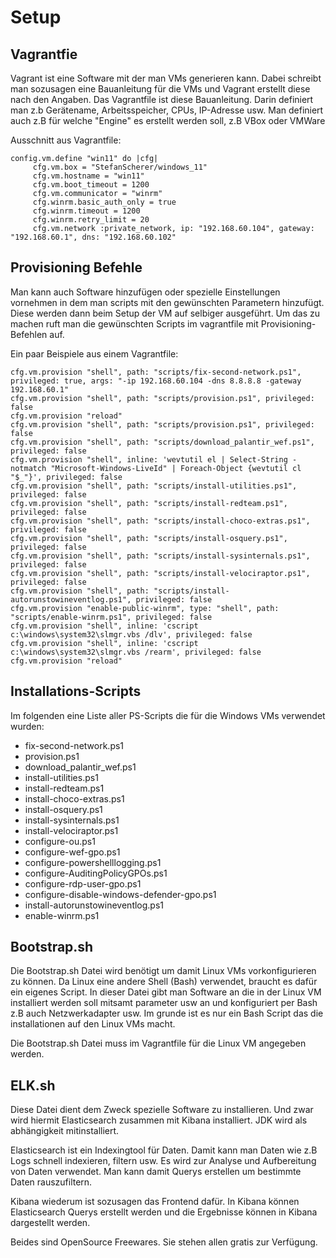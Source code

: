 # Setup

## Vagrantfie

Vagrant ist eine Software mit der man VMs generieren kann. Dabei schreibt man sozusagen eine Bauanleitung für die VMs und Vagrant erstellt diese nach den Angaben. Das Vagrantfile ist diese Bauanleitung. Darin definiert man z.b Gerätename, Arbeitsspeicher, CPUs, IP-Adresse usw. Man definiert auch z.B für welche "Engine" es erstellt werden soll, z.B VBox oder VMWare

Ausschnitt aus Vagrantfile: 

```vagrantfile
config.vm.define "win11" do |cfg|
     cfg.vm.box = "StefanScherer/windows_11"
     cfg.vm.hostname = "win11"
     cfg.vm.boot_timeout = 1200
     cfg.vm.communicator = "winrm"
     cfg.winrm.basic_auth_only = true
     cfg.winrm.timeout = 1200
     cfg.winrm.retry_limit = 20
     cfg.vm.network :private_network, ip: "192.168.60.104", gateway: "192.168.60.1", dns: "192.168.60.102"
```

## Provisioning Befehle

Man kann auch Software hinzufügen oder spezielle Einstellungen vornehmen in dem man scripts mit den gewünschten Parametern hinzufügt. Diese werden dann beim Setup der VM auf selbiger ausgeführt. Um das zu machen ruft man die gewünschten Scripts im vagrantfile mit Provisioning-Befehlen auf.

Ein paar Beispiele aus einem Vagrantfile:

```vagrantfile
cfg.vm.provision "shell", path: "scripts/fix-second-network.ps1", privileged: true, args: "-ip 192.168.60.104 -dns 8.8.8.8 -gateway 192.168.60.1" 
cfg.vm.provision "shell", path: "scripts/provision.ps1", privileged: false
cfg.vm.provision "reload"
cfg.vm.provision "shell", path: "scripts/provision.ps1", privileged: false
cfg.vm.provision "shell", path: "scripts/download_palantir_wef.ps1", privileged: false
cfg.vm.provision "shell", inline: 'wevtutil el | Select-String -notmatch "Microsoft-Windows-LiveId" | Foreach-Object {wevtutil cl "$_"}', privileged: false
cfg.vm.provision "shell", path: "scripts/install-utilities.ps1", privileged: false
cfg.vm.provision "shell", path: "scripts/install-redteam.ps1", privileged: false
cfg.vm.provision "shell", path: "scripts/install-choco-extras.ps1", privileged: false
cfg.vm.provision "shell", path: "scripts/install-osquery.ps1", privileged: false
cfg.vm.provision "shell", path: "scripts/install-sysinternals.ps1", privileged: false
cfg.vm.provision "shell", path: "scripts/install-velociraptor.ps1", privileged: false
cfg.vm.provision "shell", path: "scripts/install-autorunstowineventlog.ps1", privileged: false
cfg.vm.provision "enable-public-winrm", type: "shell", path: "scripts/enable-winrm.ps1", privileged: false
cfg.vm.provision "shell", inline: 'cscript c:\windows\system32\slmgr.vbs /dlv', privileged: false
cfg.vm.provision "shell", inline: 'cscript c:\windows\system32\slmgr.vbs /rearm', privileged: false
cfg.vm.provision "reload"
```

## Installations-Scripts

Im folgenden eine Liste aller PS-Scripts die für die Windows VMs verwendet wurden:

* fix-second-network.ps1
* provision.ps1
* download_palantir_wef.ps1
* install-utilities.ps1
* install-redteam.ps1
* install-choco-extras.ps1
* install-osquery.ps1
* install-sysinternals.ps1
* install-velociraptor.ps1
* configure-ou.ps1
* configure-wef-gpo.ps1
* configure-powershelllogging.ps1
* configure-AuditingPolicyGPOs.ps1
* configure-rdp-user-gpo.ps1
* configure-disable-windows-defender-gpo.ps1
* install-autorunstowineventlog.ps1
* enable-winrm.ps1

## Bootstrap.sh

Die Bootstrap.sh Datei wird benötigt um damit Linux VMs vorkonfigurieren zu können. Da Linux eine andere Shell (Bash) verwendet, braucht es dafür ein eigenes Script. In dieser Datei gibt man Software an die in der Linux VM installiert werden soll mitsamt parameter usw an und konfiguriert per Bash z.B auch Netzwerkadapter usw. Im grunde ist es nur ein Bash Script das die installationen auf den Linux VMs macht.

Die Bootstrap.sh Datei muss im Vagrantfile für die Linux VM angegeben werden.

## ELK.sh 

Diese Datei dient dem Zweck spezielle Software zu installieren. Und zwar wird hiermit Elasticsearch zusammen mit Kibana installiert. JDK wird als abhängigkeit mitinstalliert.

Elasticsearch ist ein Indexingtool für Daten. Damit kann man Daten wie z.B Logs schnell indexieren, filtern usw. Es wird zur Analyse und Aufbereitung von Daten verwendet. Man kann damit Querys erstellen um bestimmte Daten rauszufiltern.

Kibana wiederum ist sozusagen das Frontend dafür. In Kibana können Elasticsearch Querys erstellt werden und die Ergebnisse können in Kibana dargestellt werden.

Beides sind OpenSource Freewares. Sie stehen allen gratis zur Verfügung.